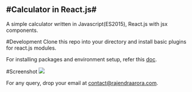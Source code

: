 #Calculator in React.js#
----------

A simple calculator written in Javascript(ES2015), React.js with jsx components.

#Development
Clone this repo into your directory and install basic plugins for react.js modules.

For installing packages and environment setup, refer this [doc][1].

#Screenshot
![](https://i.stack.imgur.com/Vzcgc.gif)


For any query, drop your email at contact@rajendraarora.com.

  [1]: https://www.tutorialspoint.com/reactjs/reactjs_environment_setup.htm
